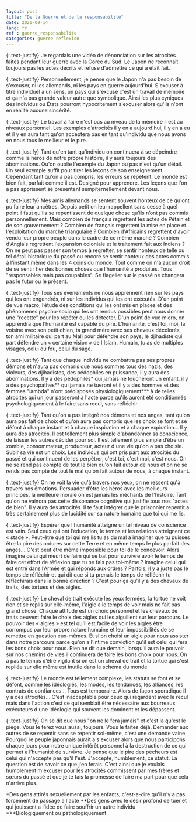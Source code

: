 ```yaml
---
layout: post
title: "De la Guerre et de la responsabilité"
date: 2020-09-14
lang: fr
ref : guerre_responsabilite
categories: guerre reflexion
---
```


{:.text-justify}
Je regardais une vidéo de dénonciation sur les atrocités faites pendant leur guerre avec la Corée du Sud. Le Japon ne reconnaît toujours pas les actes décrits et refuse d'admettre ce qui a était fait.

{:.text-justify}
Personnellement, je pense que le Japon n'a pas besoin de s'excuser, ni les allemands, ni les pays en guerre aujourd'hui. S'excuser à titre individuel a un sens, un pays qui s'excuse c'est un travail de mémoire et ça n'a pas grande valeur autre que symbolique. Ainsi les plus cyniques des individus ou États pourront hypocritement s'excuser alors qu'ils n'ont en réalité aucune sincérité.

{:.text-justify}
Le travail à faire n'est pas au niveau de la mémoire il est au niveaux personnel. Les exemples d’atrocités il y en a aujourd'hui, il y en a eu et il y en aura tant qu'on acceptera pas en tant qu'individu que nous avons en nous tous le meilleur et le pire.

{:.text-justify}
Tant qu'en tant qu'individu on continuera à se dépeindre comme le héros de notre propre histoire, il y aura toujours des abominations. Qu'on oublie l'exemple du Japon ou pas n'est qu'un détail. Un seul exemple suffit pour tirer les leçons de son enseignement. Cependant tant qu'on a pas compris, les erreurs se répètent. Le monde est bien fait, parfait comme il est. Designé pour apprendre. Les leçons que l'on a pas apprissent se présentent sempiternellement devant nous.

{:.text-justify}
Mes amis allemands se sentent souvent honteux de ce qu'ont pu faire leur ancêtres. Depuis petit on leur rappellent sans cesse à quel point il faut qu'ils se repentissent de quelque chose qu'ils n’ont pas commis personnellement. Mais combien de français regrettent les actes de Pétain et de son gouvernement ? Combien de français regrettent la mise en place et l'exploitation du marché triangulaire ? Combien d'Africains regrettent d'avoir vendu leur propre peuple dans le cadre de ce même marché ? Combien d'Anglais regrettent l'expansion coloniale et le traitement fait aux Indiens ? On ne peut pas passer son temps à regretter, se sentir honteux de telle ou tel détail historique du passé ou encore se sentir honteux des actes commis à l'instant même dans les 4 coins du monde. Tout comme on n'a aucun droit de se sentir fier des bonnes choses que l’humanité a produites. Tous "responsables mais pas coupables". Se flageller sur le passé ne changera pas le futur ou le présent.

{:.text-justify}
Tous ses événements ne nous apprennent rien sur les pays qui les ont engendrés, ni sur les individus qui les ont exécutés. D'un point de vue macro, l’étude des conditions qui les ont mis en places et des phénomènes psycho-socio qui les ont rendus possibles peut nous donner une "recette" pour les répéter ou les détecter. D'un point de vue micro, on apprendra que l’humanité est capable du pire. L’humanité, c'est toi, moi, la voisine avec son petit chien, ta grand mère avec ses cheveux décolorés, ton ami militaire qui part au Mali pour défendre son pays, le djihadiste qui part défendre un « certaine vision » de l'Islam. Humain, tu as de multiples visages, celui du fou, celui du sage.

{:.text-justify}
Tant que chaque individu ne combattra pas ses propres démons et n'aura pas compris que nous sommes tous des nazis, des violeurs, des djihadistes, des pédophiles en puissance, il y aura des abominations. Il y a des pédophiles* qui jamais ne toucheront un enfant, il y a des psychopathes** qui jamais ne tueront et il y a des hommes et des femmes "lambda" n'ont prédisposés physiologiquement*** à de telles atrocités qui un jour passeront à l'acte parce qu'ils auront été conditionnés psychologiquement à le faire sans recul, sans réfléchir.

{:.text-justify}
Tant qu'on a pas intégré nos démons et nos anges, tant qu'on aura pas fait de choix et qu'on aura pas compris que les choix se font et se défont à chaque instant et à chaque inspiration et à chaque expiration... Il y aura des atrocités. Il est tellement plus simple d'abandonner sa conscience, de laisser les autres décider pour soi. Il est tellement plus simple d’être un zombie, consommateur, producteur, acteur d'une vie qu'on a pas choisie. Subir sa vie est un choix. Les individus qui ont pris part aux atrocités du passé et qui continuent de les perpétrer, c'est toi, c'est moi, c'est nous. On ne se rend pas compte de tout le bien qu'on fait autour de nous et on ne se rends pas compte de tout le mal qu'on fait autour de nous, à chaque instant.

{:.text-justify}
On ne voit la vie qu'à travers nos yeux, on ne ressent qu'à travers nos émotions. Persuader d’être les héros avec les meilleurs principes, la meilleure morale on est jamais les méchants de l'histoire. Tant qu'on ne vaincra pas cette dissonance cognitive qui justifie tous nos "actes de bien". Il y aura des atrocités. Il te faut intégrer que le prisonnier repentit a très certainement plus de lucidité sur sa nature humaine que toi qui me lis.

{:.text-justify}
Espérer que l’humanité atteigne un tel niveau de conscience est vain. Seul ceux qui ont l’éducation, le temps et les relations atteignent ce « stade ». Peut-être que toi qui me lis tu as du mal à imaginer que tu puisses être la pire des ordures sur cette Terre et en même temps le plus parfait des anges... C'est peut être même impossible pour toi de le concevoir. Alors imagine celui qui meurt de faim qui se bat pour survivre avoir le temps de faire cet effort de réflexion que tu ne fais pas toi-même ? Imagine celui qui est entré dans l’Armée et qui réponds aux ordres ? Parfois, il y a juste pas le temps de réfléchir et qui dit que si tu prenais le temps de réfléchir tu réfléchirais dans la bonne direction ? C'est pour ça qu'il y a des chevaux de traits, des tortues et des aigles. 

{:.text-justify}
Le cheval de trait exécute les yeux fermées, la tortue ne voit rien et se replis sur elle-même, l'aigle a le temps de voir mais ne fait pas grand chose. Chaque attitude est un choix personnel et les chevaux de traits peuvent faire le choix des aigles qui les aiguillent sur leur parcours. Le pouvoir des « aigles » est tel qu'il est facile de voir les aigles être corrompus par leur propre nature humaine et leur impossibilités de se remettre en question eux-mêmes. Et si on choisi un aigle pour nous assister dans notre parcours parce qu'on a l'intime conviction qu'il est celui qui fera les bons choix pour nous. Rien ne dit que demain, lorsqu'il aura le pouvoir sur nos chemins de vies il continuera de faire les bons choix pour nous. On a pas le temps d’être vigilant si on est un cheval de trait et la tortue qui s'est repliée sur elle même est inutile dans le schéma du monde.

{:.text-justify}
Le monde est tellement complexe, les statuts se font et se défont, comme les idéologies, les modes, les tendances, les alliances, les contrats de confiances... Tous est temporaire. Alors de façon sporadique il y a des atrocités... C'est inacceptable pour ceux qui regardent avec le recul mais dans l'action c'est ce qui semblait être nécessaire aux bourreaux exécuteurs d'une idéologie qui souvent les dominent et les dépassent. 

{:.text-justify}
On se dit que nous "on ne le fera jamais" et c'est là qu'est le piège. Vous le ferez vous aussi, toujours. Vous le faites déjà. Demander aux autres de se repentir sans se repentir soi-même, c'est une demande vaine. Pourquoi le peuple japonnais aurait a s'excuser alors que nous participons chaque jours pour notre unique intérêt personnel à la destruction de ce qui permet à l’humanité de survivre. Je pense que le pire des pécheurs est celui qui n'accepte pas qu'il l'est. J'accepte, humblement, ce statut. La question est de savoir ce que j'en ferais. C'est ainsi que je voulais humblement m'excuser pour les atrocités commissent par mes frères et sœurs du passé et que je te fais la promesse de faire ma part pour que cela n'arrive plus.

\*Des gens attirés sexuellement par les enfants, c'est-a-dire qu'il n'y a pas forcement de passage a l'acte
\*\*Des gens avec le désir profond de tuer et qui jouissent a l’idée de faire souffrir un autre individu  
\*\*\*Biologiquement ou pathologiquement